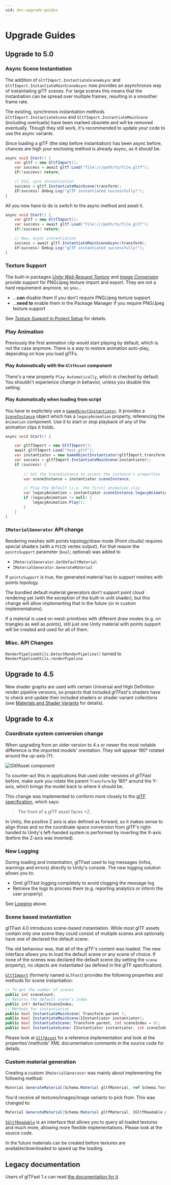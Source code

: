 ```yaml
---
uid: doc-upgrade-guides
---
```


# Upgrade Guides

## Upgrade to 5.0

### Async Scene Instantiation

The addition of `GltfImport.InstantiateSceneAsync` and `GltfImport.InstantiateMainSceneAsync` now provides an asynchronos way of instantiating glTF scenes. For large scenes this means that the instantiation can be spread over multiple frames, resulting in a smoother frame rate.

The existing, synchronos instantiation methods `GltfImport.InstantiateScene` and `GltfImport.InstantiateMainScene` (including overloads) have been marked obsolete and will be removed eventually. Though they still work, it's recommended to update your code to use the async variants.

Since loading a glTF (the step before instantiation) has been async before, chances are high your enclosing method is already async, as it should be. 

```csharp
async void Start() {
    var gltf = new GltfImport();
    var success = await gltf.Load("file:///path/to/file.gltf");
    if(!success) return;

    // Old, sync instantiation
    success = gltf.InstantiateMainScene(transform);
    if(success) Debug.Log("glTF instantiated successfully!");
}
```

All you now have to do is switch to the async method and await it.

```csharp
async void Start() {
    var gltf = new GltfImport();
    var success = await gltf.Load("file:///path/to/file.gltf");
    if(!success) return;

    // New, async instantiation
    success = await gltf.InstantiateMainSceneAsync(transform);
    if(success) Debug.Log("glTF instantiated successfully!");
}
```

### Texture Support

The built-in packages [*Unity Web Request Texture*][uwrt] and [*Image Conversion*][ImgConv] provide support for PNG/Jpeg texture import and export. They are not a hard requirement anymore, so you…

- …**can** disable them if you don't require PNG/Jpeg texture support
- …**need to** enable them in the Package Manager if you require PNG/Jpeg texture support

See [*Texture Support* in Project Setup](ProjectSetup.md#materials-and-shader-variants) for details.

### Play Animation

Previously the first animation clip would start playing by default, which is not the case anymore. There is a way to restore animation auto-play, depending on how you load glTFs.

#### Play Automatically with the `GltfAsset` component

There's a new property `Play Automatically`, which is checked by default. You shouldn't experience change in behavior, unless you disable this setting.

#### Play Automatically when loading from script

You have to explicitely use a [`GameObjectInstantiator`][GameObjectInstantiator]. It provides a [`SceneInstance`][SceneInstance] object which has a `legacyAnimation` property, referencing the `Animation` component. Use it to start or stop playback of any of the animation clips it holds.

```csharp
async void Start() {

    var gltfImport = new GltfImport();
    await gltfImport.Load("test.gltf");
    var instantiator = new GameObjectInstantiator(gltfImport,transform);
    var success = gltfImport.InstantiateMainScene(instantiator);
    if (success) {
        
        // Get the SceneInstance to access the instance's properties
        var sceneInstance = instantiator.sceneInstance;

        // Play the default (i.e. the first) animation clip
        var legacyAnimation = instantiator.sceneInstance.legacyAnimation;
        if (legacyAnimation != null) {
            legacyAnimation.Play();
        }
    }
}
```

### `IMaterialGenerator` API change

Rendering meshes with points topology/draw mode (Point clouds) requires special shaders (with a `PSIZE` vertex output). For that reason the `pointsSupport` parameter (`bool`; optional) was added to

- `IMaterialGenerator.GetDefaultMaterial` 
- `IMaterialGenerator.GenerateMaterial` 

If `pointsSupport` is true, the generated material has to support meshes with points topology.

The bundled default material generators don't support point cloud rendering yet (with the exception of the built-in unlit shader), but this change will allow implementing that in the future (or in custom implementations).

If a material is used on mesh primitives with different draw modes (e.g. on triangles as well as points), still just one Unity material with points support will be created and used for all of them.

### Misc. API Changes

`RenderPipelineUtils.DetectRenderPipeline()` turned to `RenderPipelineUtils.renderPipeline`

## Upgrade to 4.5

New shader graphs are used with certain Universal and High Definition render pipeline versions, so projects that included *glTFast*'s shaders have to check and update their included shaders or shader variant collections (see [Materials and Shader Variants](ProjectSetup.md#materials-and-shader-variants) for details).

## Upgrade to 4.x

### Coordinate system conversion change

When upgrading from an older version to 4.x or newer the most notable difference is the imported models' orentation. They will appear 180° rotated around the up-axis (Y).

![GltfAsset component][gltfast3to4]

To counter-act this in applications that used older versions of *glTFast* before, make sure you rotate the parent `Transform` by 180° around the Y-axis, which brings the model back to where it should be.

This change was implemented to conform more closely to the [glTF specification][gltf-spec-coords], which says:

> The front of a glTF asset faces +Z.

In Unity, the positive Z axis is also defined as forward, so it makes sense to align those and so the coordinate space conversion from glTF's right-handed to Unity's left-handed system is performed by inverting the X-axis (before the Z-axis was inverted).

### New Logging

During loading and instantiation, glTFast used to log messages (infos, warnings and errors) directly to Unity's console. The new logging solution allows you to:

- Omit glTFast logging completely to avoid clogging the message log
- Retrieve the logs to process them (e.g. reporting analytics or inform the user properly)

See [Logging](ImportRuntime.md#logging) above.

### Scene based instantiation

glTFast 4.0 introduces scene-based instantiation. While most glTF assets contain only one scene they could consist of multiple scenes and optionally have one of declared the default scene.

The old behaviour was, that all of the glTF's content was loaded. The new interface allows you to load the default scene or any scene of choice. If none of the scenes was declared the default scene (by setting the `scene` property), no objects are instantiated (as defined in the glTF specification).

[`GltfImport`][GltfImport] (formerly named `GLTFast`) provides the following properties and methods for scene instantiation:

```csharp
// To get the number of scenes
public int sceneCount;
// Returns the default scene's index
public int? defaultSceneIndex;
// Methods for instantiation
public bool InstantiateMainScene( Transform parent );
public bool InstantiateMainScene(IInstantiator instantiator);
public bool InstantiateScene( Transform parent, int sceneIndex = 0);
public bool InstantiateScene( IInstantiator instantiator, int sceneIndex = 0 );
```

Please look at [`GltfAsset`][GltfAsset] for a reference implementation and look at the properties'/methods' XML documentation comments in the source code for details.

### Custom material generation

Creating a custom `IMaterialGenerator` was mainly about implementing the following method:

```csharp
Material GenerateMaterial(Schema.Material gltfMaterial, ref Schema.Texture[] textures, ref Schema.Image[] schemaImages, ref Dictionary<int, Texture2D>[] imageVariants);
```

You'd receive all textures/images/image variants to pick from. This was changed to:

```csharp
Material GenerateMaterial(Schema.Material gltfMaterial, IGltfReadable gltf);
```

[`IGltfReadable`][IGltfReadable] is an interface that allows you to query all loaded textures and much more, allowing more flexible implementations. Please look at the source code.

In the future materials can be created before textures are available/downloaded to speed up the loading.

## Legacy documentation

Users of glTFast 1.x can read [the documentation for it](./gltfast-1.md).

[GameObjectInstantiator]: xref:GLTFast.GameObjectInstantiator
[gltf-spec-coords]: https://www.khronos.org/registry/glTF/specs/2.0/glTF-2.0.html#coordinate-system-and-units
[GltfAsset]: xref:GLTFast.GltfAsset
[gltfast3to4]: Images/gltfast3to4.png  "3D scene view showing BoomBoxWithAxes model twice. One with the legacy axis conversion and one with the new orientation"
[GltfImport]: xref:GLTFast.GltfImport
[IGltfReadable]: xref:GLTFast.IGltfReadable
[ImgConv]: https://docs.unity3d.com/2021.3/Documentation/ScriptReference/UnityEngine.ImageConversionModule.html
[SceneInstance]: xref:GLTFast.GameObjectInstantiator.SceneInstance
[uwrt]: https://docs.unity3d.com/2021.3/Documentation/ScriptReference/UnityEngine.UnityWebRequestTextureModule.html
